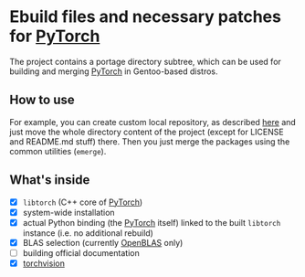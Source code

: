 Ebuild files and necessary patches for [PyTorch](https://github.com/pytorch/pytorch)
==========

The project contains a portage directory subtree, which can be used for building and merging [PyTorch](https://github.com/pytorch/pytorch) in Gentoo-based distros.

How to use
---------

For example, you can create custom local repository, as described [here](https://wiki.gentoo.org/wiki/Custom_repository) and just move the whole directory content of the project (except for LICENSE and README.md stuff) there. Then you just merge the packages using the common utilities (`emerge`).

What's inside
--------

* [x] `libtorch` (C++ core of [PyTorch](https://github.com/pytorch/pytorch))
* [x] system-wide installation
* [x] actual Python binding (the [PyTorch](https://github.com/pytorch/pytorch) itself) linked to the built `libtorch` instance (i.e. no additional rebuild)
* [x] BLAS selection (currently [OpenBLAS](https://www.openblas.net/) only)
* [ ] building official documentation
* [x] [torchvision](https://github.com/pytorch/vision)
